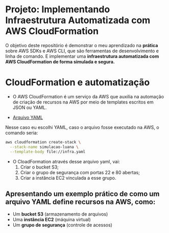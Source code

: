 # Projeto: Implementando Infraestrutura Automatizada com AWS CloudFormation
O objetivo deste repositório é demonstrar o meu aprendizado na **prática** sobre AWS SDKs e AWS CLI, que são ferramentas de desenvolvimento e linha de comando. E implementar uma **infraestrutura automatizada com AWS CloudFormation de forma simulada e segura.**

# CloudFormation e automatização 
-  O AWS CloudFormation é um serviço da AWS que auxilia na automação de criação de recursos na AWS por meio de templates escritos em JSON ou YAML.

- [Arquivo YAML](CloudFormation/infra.yaml)


Nesse caso eu escolhi YAML, caso o arquivo fosse executado na AWS, o comando seria:
``` bash
aws cloudformation create-stack \
  --stack-name simulacao-luana \
  --template-body file://infra.yaml
```
 - O CloadFormation através desse arquivo yaml, vai:
   1. Criar o bucket S3;
   2. Criar o grupo de segurança com portas 22 e 80 abertas;
   3. Criar a instância EC2 vinculada a esse grupo.


## Apresentando um exemplo prático de como um arquivo YAML define recursos na AWS, como:
- Um **bucket S3** (armazenamento de arquivos)
- Uma **instância EC2** (máquina virtual)
- Um **grupo de segurança** (controle de acessos)
